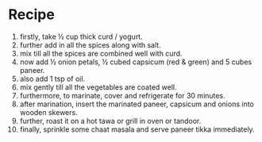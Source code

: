 # Recipe
01. firstly, take ½ cup thick curd / yogurt.
02. further add in all the spices along with salt.
03. mix till all the spices are combined well with curd.
04. now add ½ onion petals, ½ cubed capsicum (red & green) and 5 cubes paneer.
05. also add 1 tsp of oil.
06. mix gently till all the vegetables are coated well.
07. furthermore, to marinate, cover and refrigerate for 30 minutes.
08. after marination, insert the marinated paneer, capsicum and onions into wooden skewers.
09. further, roast it on a hot tawa or grill in oven or tandoor.
10. finally, sprinkle some chaat masala and serve paneer tikka immediately.
